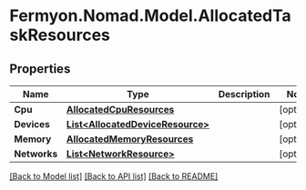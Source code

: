 # Fermyon.Nomad.Model.AllocatedTaskResources

## Properties

Name | Type | Description | Notes
------------ | ------------- | ------------- | -------------
**Cpu** | [**AllocatedCpuResources**](AllocatedCpuResources.md) |  | [optional] 
**Devices** | [**List&lt;AllocatedDeviceResource&gt;**](AllocatedDeviceResource.md) |  | [optional] 
**Memory** | [**AllocatedMemoryResources**](AllocatedMemoryResources.md) |  | [optional] 
**Networks** | [**List&lt;NetworkResource&gt;**](NetworkResource.md) |  | [optional] 

[[Back to Model list]](../README.md#documentation-for-models) [[Back to API list]](../README.md#documentation-for-api-endpoints) [[Back to README]](../README.md)

